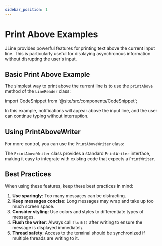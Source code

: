 ```yaml
---
sidebar_position: 1
---
```


# Print Above Examples

JLine provides powerful features for printing text above the current input line. This is particularly useful for displaying asynchronous information without disrupting the user's input.

## Basic Print Above Example

The simplest way to print above the current line is to use the `printAbove` method of the `LineReader` class:

import CodeSnippet from '@site/src/components/CodeSnippet';

<CodeSnippet name="PrintAboveExample" />

In this example, notifications will appear above the input line, and the user can continue typing without interruption.

## Using PrintAboveWriter

For more control, you can use the `PrintAboveWriter` class:

<CodeSnippet name="PrintAboveWriterExample" />

The `PrintAboveWriter` class provides a standard `PrintWriter` interface, making it easy to integrate with existing code that expects a `PrintWriter`.

## Best Practices

When using these features, keep these best practices in mind:

1. **Use sparingly**: Too many messages can be distracting.
2. **Keep messages concise**: Long messages may wrap and take up too much screen space.
3. **Consider styling**: Use colors and styles to differentiate types of messages.
4. **Flush the writer**: Always call `flush()` after writing to ensure the message is displayed immediately.
5. **Thread safety**: Access to the terminal should be synchronized if multiple threads are writing to it.

